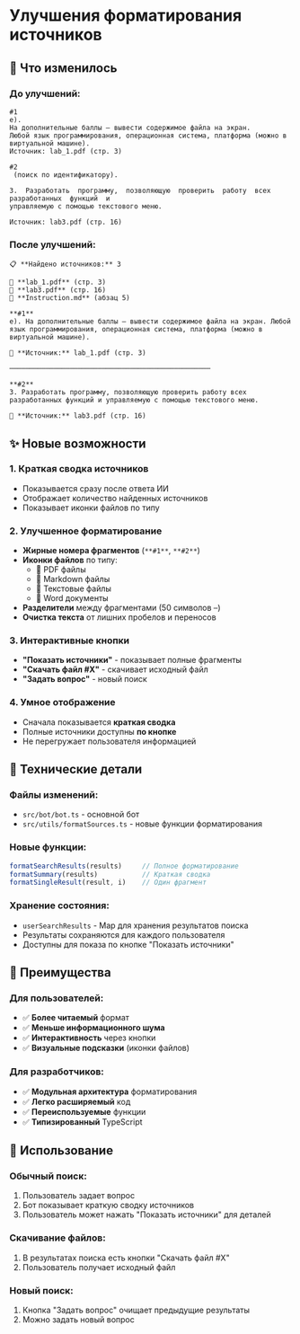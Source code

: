 # Улучшения форматирования источников

## 🎨 Что изменилось

### До улучшений:
```
#1
е).
На дополнительные баллы – вывести содержимое файла на экран.
Любой язык программирования, операционная система, платформа (можно в 
виртуальной машине).
Источник: lab_1.pdf (стр. 3)

#2
 (поиск по идентификатору). 
 
3.  Разработать  программу,  позволяющую  проверить  работу  всех  разработанных  функций  и 
управляемую с помощью текстового меню. 
 
Источник: lab3.pdf (стр. 16)
```

### После улучшений:
```
📋 **Найдено источников:** 3

📕 **lab_1.pdf** (стр. 3)
📕 **lab3.pdf** (стр. 16)
📝 **Instruction.md** (абзац 5)

**#1**
е). На дополнительные баллы – вывести содержимое файла на экран. Любой язык программирования, операционная система, платформа (можно в виртуальной машине).

📕 **Источник:** lab_1.pdf (стр. 3)

──────────────────────────────────────────────────

**#2**
3. Разработать программу, позволяющую проверить работу всех разработанных функций и управляемую с помощью текстового меню.

📕 **Источник:** lab3.pdf (стр. 16)
```

## ✨ Новые возможности

### 1. **Краткая сводка источников**
- Показывается сразу после ответа ИИ
- Отображает количество найденных источников
- Показывает иконки файлов по типу

### 2. **Улучшенное форматирование**
- **Жирные номера фрагментов** (`**#1**`, `**#2**`)
- **Иконки файлов** по типу:
  - 📕 PDF файлы
  - 📝 Markdown файлы
  - 📄 Текстовые файлы
  - 📘 Word документы
- **Разделители** между фрагментами (50 символов `─`)
- **Очистка текста** от лишних пробелов и переносов

### 3. **Интерактивные кнопки**
- **"Показать источники"** - показывает полные фрагменты
- **"Скачать файл #X"** - скачивает исходный файл
- **"Задать вопрос"** - новый поиск

### 4. **Умное отображение**
- Сначала показывается **краткая сводка**
- Полные источники доступны **по кнопке**
- Не перегружает пользователя информацией

## 🔧 Технические детали

### Файлы изменений:
- `src/bot/bot.ts` - основной бот
- `src/utils/formatSources.ts` - новые функции форматирования

### Новые функции:
```typescript
formatSearchResults(results)     // Полное форматирование
formatSummary(results)           // Краткая сводка
formatSingleResult(result, i)    // Один фрагмент
```

### Хранение состояния:
- `userSearchResults` - Map для хранения результатов поиска
- Результаты сохраняются для каждого пользователя
- Доступны для показа по кнопке "Показать источники"

## 🎯 Преимущества

### Для пользователей:
- ✅ **Более читаемый** формат
- ✅ **Меньше информационного шума**
- ✅ **Интерактивность** через кнопки
- ✅ **Визуальные подсказки** (иконки файлов)

### Для разработчиков:
- ✅ **Модульная архитектура** форматирования
- ✅ **Легко расширяемый** код
- ✅ **Переиспользуемые** функции
- ✅ **Типизированный** TypeScript

## 🚀 Использование

### Обычный поиск:
1. Пользователь задает вопрос
2. Бот показывает краткую сводку источников
3. Пользователь может нажать "Показать источники" для деталей

### Скачивание файлов:
1. В результатах поиска есть кнопки "Скачать файл #X"
2. Пользователь получает исходный файл

### Новый поиск:
1. Кнопка "Задать вопрос" очищает предыдущие результаты
2. Можно задать новый вопрос 